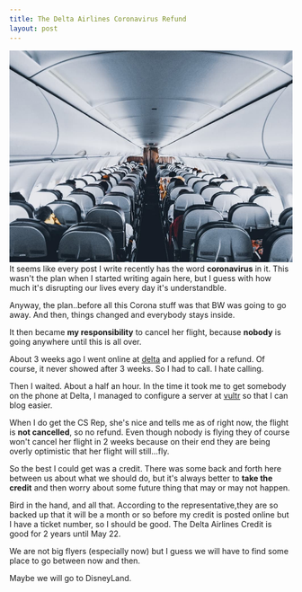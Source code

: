 ```yaml
---
title: The Delta Airlines Coronavirus Refund
layout: post
---
```

![airplane](/images/airplane.jpg)
It seems like every post I write recently has the word **coronavirus** in it. This wasn't the plan when I started writing again here, but I guess with how much it's disrupting our lives every day it's understandble.

Anyway, the plan..before all this Corona stuff was that BW was going to go away. And then, things changed and everybody stays inside.

It then became **my responsibility** to cancel her flight, because **nobody** is going anywhere until this is all over.

About 3 weeks ago I went online at [delta](http://delta.com) and applied for a refund. Of course, it never showed after 3 weeks. So I had to call. I hate calling.

Then I waited. About a half an hour. In the time it took me to get somebody on the phone at Delta, I managed to configure a server at [vultr](http://vultr.com) so that I  can blog easier.

When I do get the CS Rep, she's nice and tells me as of right now, the flight is **not cancelled**, so no refund. Even though nobody is flying they of course won't cancel her flight in 2 weeks because on their end they are being overly optimistic that her flight will still...fly.

So the best I could get was a credit. There was some back and forth here between us about what we should do, but it's always better to **take the credit** and then worry about some future thing that may or may not happen.

Bird in the hand, and all that. According to the representative,they are so backed up that it will be a month or so before my credit is posted online but I have a ticket number, so I should be good. The Delta Airlines Credit is good for 2 years until May 22.

We are not big flyers (especially now) but I guess we will have to find some place to go between now and then.

Maybe we will go to DisneyLand.


